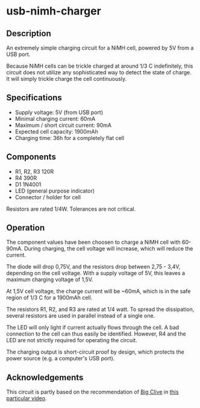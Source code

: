 # usb-nimh-charger

## Description
An extremely simple charging circuit for a NiMH cell, powered by 5V from a USB port.

Because NiMH cells can be trickle charged at around 1/3 C indefinitely, this circuit does
not utilize any sophisticated way to detect the state of charge. It will simply trickle
charge the cell continuously.

## Specifications
* Supply voltage: 5V (from USB port)
* Minimal charging current: 60mA
* Maximum / short circuit current: 90mA
* Expected cell capacity: 1900mAh
* Charging time: 36h for a completely flat cell

## Components
* R1, R2, R3 120R
* R4 390R
* D1 1N4001
* LED (general purpose indicator)
* Connector / holder for cell

Resistors are rated 1/4W. Tolerances are not critical.

## Operation
The component values have been choosen to charge a NiMH cell with 60-90mA. During charging,
the cell voltage will increase, which will reduce the current.

The diode will drop 0,75V, and the resistors drop between 2,75 - 3,4V, depending on the
cell voltage. With a supply voltage of 5V, this leaves a maximum charging voltage of 1,5V.

At 1,5V cell voltage, the charge current will be ~60mA, which is in the safe region of 1/3 C
for a 1900mAh cell.

The resistors R1, R2, and R3 are rated at 1/4 watt. To spread the dissipation, several
resistors are used in parallel instead of a single one.

The LED will only light if current actually flows through the cell. A bad connection to the
cell can thus easily be identified. However, R4 and the LED are not strictly required for
operating the circuit.

The charging output is short-circuit proof by design, which protects the power source (e.g. a
computer's USB port).

## Acknowledgements
This circuit is partly based on the recommendation of [Big Clive](http://bigclive.com/) in
[this particular video]( https://www.youtube.com/watch?v=Lv23jMMPuiY).
